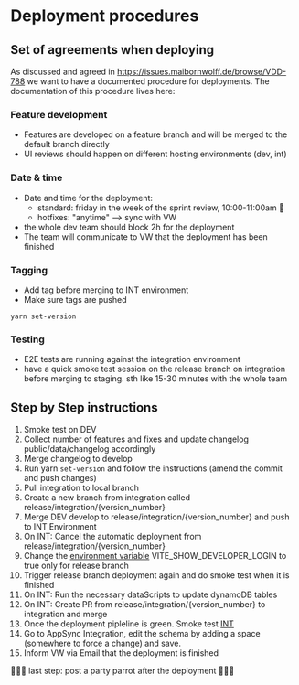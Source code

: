# Deployment procedures
## Set of agreements when deploying

As discussed and agreed in https://issues.maibornwolff.de/browse/VDD-788 we want to have a documented procedure for deployments.
The documentation of this procedure lives here:

### Feature development
* Features are developed on a feature branch and will be merged to the default branch directly
* UI reviews should happen on different hosting environments (dev, int)

### Date & time
* Date and time for the deployment: 
  * standard: friday in the week of the sprint review, 10:00-11:00am 💨
  * hotfixes: "anytime" --> sync with VW
* the whole dev team should block 2h for the deployment
* The team will communicate to VW that the deployment has been finished

### Tagging
* Add tag before merging to INT environment
* Make sure tags are pushed

``` 
yarn set-version
```

### Testing
* E2E tests are running against the integration environment
* have a quick smoke test session on the release branch on integration before merging to staging. sth like 15-30 minutes with the whole team


## Step by Step instructions
1. Smoke test on DEV
1. Collect number of features and fixes and update changelog public/data/changelog accordingly
1. Merge changelog to develop
1. Run yarn `set-version` and follow the instructions (amend the commit and push changes)
1. Pull integration to local branch
1. Create a new branch from integration called release/integration/{version_number}
1. Merge DEV develop to release/integration/{version_number} and push to INT Environment
1. On INT: Cancel the automatic deployment from release/integration/{version_number}
1. Change the [environment variable](https://eu-west-1.console.aws.amazon.com/amplify/home?region=eu-west-1#/d23iqg4u8hv3wj/settings/variables) VITE_SHOW_DEVELOPER_LOGIN to true only for release branch
1. Trigger release branch deployment again and do smoke test when it is finished
1. On INT: Run the necessary dataScripts to update dynamoDB tables
1. On INT: Create PR from release/integration/{version_number} to integration and merge
1. Once the deployment pipleline is green. Smoke test [INT](https://integration.dpp-poc.de/)
1. Go to AppSync Integration, edit the schema by adding a space (somewhere to force a change) and save.
1. Inform VW via Email that the deployment is finished


🎉🎉🎉  last step: post a party parrot after the deployment 🦜🦜🦜
